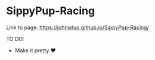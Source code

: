 # SippyPup-Racing

Link to page: https://johnwluo.github.io/SippyPup-Racing/

TO DO:
* Make it pretty ❤️
